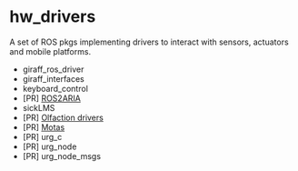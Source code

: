 # hw_drivers
A set of ROS pkgs implementing drivers to interact with sensors, actuators and mobile platforms.
  - giraff_ros_driver
  - giraff_interfaces
  - keyboard_control
  - [PR] [ROS2ARIA](https://github.com/MAPIRlab/ros2aria)
  - sickLMS
  - [PR] [Olfaction drivers](https://github.com/MAPIRlab/hw_drivers_olfaction)
  - [PR] [Motas](https://github.com/MAPIRlab/Motas)
  - [PR] urg_c
  - [PR] urg_node
  - [PR] urg_node_msgs
